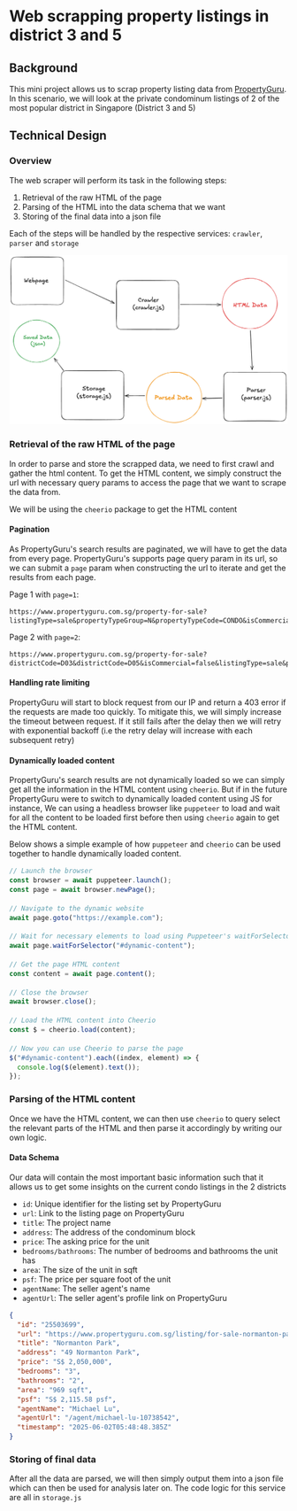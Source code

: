 # Web scrapping property listings in district 3 and 5

## Background

This mini project allows us to scrap property listing data from [PropertyGuru](https://www.propertyguru.com.sg/). In this scenario, we will look at the private condominum listings of 2 of the most popular district in Singapore (District 3 and 5)

## Technical Design

### Overview

The web scraper will perform its task in the following steps:

1. Retrieval of the raw HTML of the page
2. Parsing of the HTML into the data schema that we want
3. Storing of the final data into a json file

Each of the steps will be handled by the respective services: `crawler`, `parser` and `storage`

![workflow](./workflow.png)

### Retrieval of the raw HTML of the page

In order to parse and store the scrapped data, we need to first crawl and gather the html content. To get the HTML content, we simply construct the url with necessary query params to access the page that we want to scrape the data from.

We will be using the `cheerio` package to get the HTML content

#### Pagination

As PropertyGuru's search results are paginated, we will have to get the data from every page. PropertyGuru's supports page query param in its url, so we can submit a `page` param when constructing the url to iterate and get the results from each page.

Page 1 with `page=1`:

```
https://www.propertyguru.com.sg/property-for-sale?listingType=sale&propertyTypeGroup=N&propertyTypeCode=CONDO&isCommercial=false&districtCode=D03&districtCode=D05
```

Page 2 with `page=2`:

```
https://www.propertyguru.com.sg/property-for-sale?districtCode=D03&districtCode=D05&isCommercial=false&listingType=sale&propertyTypeCode=CONDO&propertyTypeGroup=N&page=2
```

#### Handling rate limiting

PropertyGuru will start to block request from our IP and return a 403 error if the requests are made too quickly. To mitigate this, we will simply increase the timeout between request. If it still fails after the delay then we will retry with exponential backoff (i.e the retry delay will increase with each subsequent retry)

#### Dynamically loaded content

PropertyGuru's search results are not dynamically loaded so we can simply get all the information in the HTML content using `cheerio`. But if in the future PropertyGuru were to switch to dynamically loaded content using JS for instance, We can using a headless browser like `puppeteer` to load and wait for all the content to be loaded first before then using `cheerio` again to get the HTML content.

Below shows a simple example of how `puppeteer` and `cheerio` can be used together to handle dynamically loaded content.

```js
// Launch the browser
const browser = await puppeteer.launch();
const page = await browser.newPage();

// Navigate to the dynamic website
await page.goto("https://example.com");

// Wait for necessary elements to load using Puppeteer's waitForSelector or other wait functions
await page.waitForSelector("#dynamic-content");

// Get the page HTML content
const content = await page.content();

// Close the browser
await browser.close();

// Load the HTML content into Cheerio
const $ = cheerio.load(content);

// Now you can use Cheerio to parse the page
$("#dynamic-content").each((index, element) => {
  console.log($(element).text());
});
```

### Parsing of the HTML content

Once we have the HTML content, we can then use `cheerio` to query select the relevant parts of the HTML and then parse it accordingly by writing our own logic.

#### Data Schema

Our data will contain the most important basic information such that it allows us to get some insights on the current condo listings in the 2 districts

- `id`: Unique identifier for the listing set by PropertyGuru
- `url`: Link to the listing page on PropertyGuru
- `title`: The project name
- `address`: The address of the condominum block
- `price`: The asking price for the unit
- `bedrooms/bathrooms`: The number of bedrooms and bathrooms the unit has
- `area`: The size of the unit in sqft
- `psf`: The price per square foot of the unit
- `agentName`: The seller agent's name
- `agentUrl`: The seller agent's profile link on PropertyGuru

```json
{
  "id": "25503699",
  "url": "https://www.propertyguru.com.sg/listing/for-sale-normanton-park-25503699",
  "title": "Normanton Park",
  "address": "49 Normanton Park",
  "price": "S$ 2,050,000",
  "bedrooms": "3",
  "bathrooms": "2",
  "area": "969 sqft",
  "psf": "S$ 2,115.58 psf",
  "agentName": "Michael Lu",
  "agentUrl": "/agent/michael-lu-10738542",
  "timestamp": "2025-06-02T05:48:48.385Z"
}
```

### Storing of final data

After all the data are parsed, we will then simply output them into a json file which can then be used for analysis later on. The code logic for this service are all in `storage.js`
